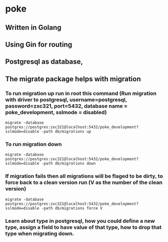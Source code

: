 # poke
## Written in Golang
## Using Gin for routing 
## Postgresql as database, 
## The migrate package helps with migration 

### To run migration up run in root this command (Run migration with driver to postgresql, username=postgresql, password=zxc321, port=5432, database name = poke_development, sslmode = disabled)
```
migrate -database postgres://postgres:zxc321@localhost:5432/poke_development?sslmode=disable -path db/migrations up
```
### To run migration down
```
migrate -database postgres://postgres:zxc321@localhost:5432/poke_development?sslmode=disable -path db/migrations down
```
### If migration fails then all migrations will be flaged to be dirty, to force back to a clean version run (V as the number of the clean version)
```
migrate -database postgres://postgres:zxc321@localhost:5432/poke_development?sslmode=disable -path db/migrations force V
```

### Learn about type in postgresql, how you could define a new type, assign a field to have value of that type, how to drop that type when migrating down. 
